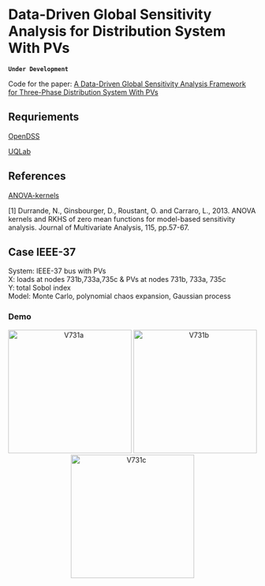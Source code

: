 # Data-Driven Global Sensitivity Analysis for Distribution System With PVs

**`Under Development`**

Code for the paper: [A Data-Driven Global Sensitivity Analysis Framework for Three-Phase Distribution System With PVs](https://ieeexplore.ieee.org/document/9387134)  


## Requriements

[OpenDSS](https://www.epri.com/pages/sa/opendss#:~:text=What%20is%20OpenDSS%3F,grid%20integration%20and%20grid%20modernization.)  

[UQLab](https://www.uqlab.com/)

## References

[ANOVA-kernels](https://github.com/NicolasDurrande/ANOVA-kernels)  

[1] Durrande, N., Ginsbourger, D., Roustant, O. and Carraro, L., 2013. ANOVA kernels and RKHS of zero mean functions for model-based sensitivity analysis. Journal of Multivariate Analysis, 115, pp.57-67.


## Case IEEE-37
System: IEEE-37 bus with PVs  
X: loads at nodes 731b,733a,735c & PVs at nodes 731b, 733a, 735c  
Y: total Sobol index  
Model: Monte Carlo, polynomial chaos expansion, Gaussian process


### Demo

<div align=center>
<img src="./plot/V731a.jpg" alt="V731a" width="250">
<img src="./plot/V731b.jpg" alt="V731b" width="250">
<img src="./plot/V731c.jpg" alt="V731c" width="250">
</div>

&nbsp;&nbsp;&nbsp;&nbsp;&nbsp;&nbsp;&nbsp;&nbsp;&nbsp;&nbsp;&nbsp;&nbsp;&nbsp;&nbsp;&nbsp;&nbsp;&nbsp;&nbsp;&nbsp;&nbsp;


